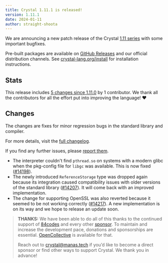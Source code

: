 ```yaml
---
title: Crystal 1.11.1 is released!
version: 1.11.1
date: 2024-01-11
author: straight-shoota
---
```

We are announcing a new patch release of the Crystal [1.11 series](/2024/01/08/1.11.0-released/) with some important bugfixes.

Pre-built packages are available on [GitHub Releases](https://github.com/crystal-lang/crystal/releases/tag/1.11.1) and our official distribution channels.
See [crystal-lang.org/install](https://crystal-lang.org/install/) for installation instructions.

## Stats

This release includes [5 changes since 1.11.0](https://github.com/crystal-lang/crystal/pulls?q=is%3Apr+milestone%3A1.11.1)
by 1 contributor. We thank all the contributors for all the effort put into
improving the language! ❤️

## Changes

The changes are fixes for minor regression bugs in the standard library and compiler.

For more details, visit the [full changelog](https://github.com/crystal-lang/crystal/releases/tag/1.11.1).

If you find any further issues, please [report them](https://github.com/crystal-lang/crystal/issues/).

- The interpreter couldn't find `pthread.so` on systems with a modern glibc when the pkg-config file for `libgc` was available. This is now fixed ([#14198]).
- The newly introduced `ReferenceStorage` type was dropped again because its integration caused compatibility issues with older versions of the standard library ([#14207]). It will come back with an improved implementation.
- The change for supporting OpenSSL was also reverted because it seemed to be not working correctly ([#14217]). A new implementation is on its way and we hope to release an update soon.

[#14198]: https://github.com/crystal-lang/crystal/pull/14198
[#14207]: https://github.com/crystal-lang/crystal/pull/14207
[#14217]: https://github.com/crystal-lang/crystal/pull/14217

> **THANKS:**
> We have been able to do all of this thanks to the continued support of [84codes](https://www.84codes.com/) and every other [sponsor](/sponsors).
> To maintain and increase the development pace, donations and sponsorships are
> essential. [OpenCollective](https://opencollective.com/crystal-lang) is
> available for that.
>
> Reach out to [crystal@manas.tech](mailto:crystal@manas.tech)
> if you’d like to become a direct sponsor or find other ways to support Crystal.
> We thank you in advance!
